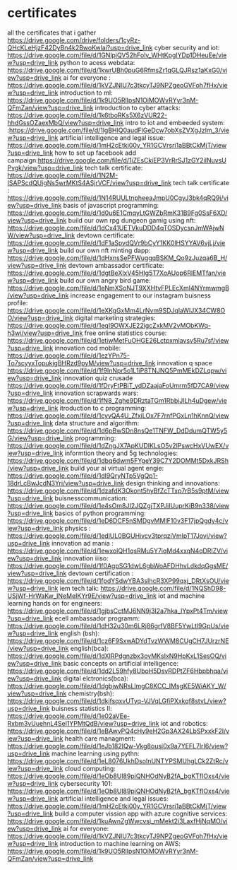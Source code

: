 # certificates
all the certificates that i gather 
https://drive.google.com/drive/folders/1cyRz-QHcKLeHjzF42DyBn4k2BwoKwlai?usp=drive_link
cyber security and iot: https://drive.google.com/file/d/1GNlpiQV52hFolv_WHtKpgIYDp1DHeuEe/view?usp=drive_link
python to acess webdata: https://drive.google.com/file/d/1kwrUBh0puG6RfmsZr1qGLQJRsz1aKxG0/view?usp=drive_link
ai for everyone : https://drive.google.com/file/d/1kVZJNlU7c3tkcyTJ9NPZgeoGVFoh7fHx/view?usp=drive_link
introduction to ml: https://drive.google.com/file/d/1k9UO5RlIpsN1OiMOWvRYyr3nM-QFmZan/view?usp=drive_link
introduction to cyber attacks:
https://drive.google.com/file/d/1k6tboRKs5X6zVUR22-hhdGssOZaexMbQ/view?usp=drive_link
intro to iot and embeeded system: :https://drive.google.com/file/d/1lgBHIQ0audFlGeDcw7obXsZVXgJzIm_3/view?usp=drive_link
artificial intelligence and legal issue: https://drive.google.com/file/d/1mH2cEtki00y_YR1GCVrsri1aBBtCkMjT/view?usp=drive_link
how to set up facebook add campaign:https://drive.google.com/file/d/1iZEsCkiEP3VrRrSJ1zGY2iINuvsUPvgk/view?usp=drive_link
tech talk certificate:
https://drive.google.com/file/d/1N2M-ISAPScdQUigNs5wrMKtS4ASjrVCF/view?usp=drive_link
tech talk certificate :
https://drive.google.com/file/d/1N14RUULtnpheeaJmpU0CgyJ3bk4qRQ9j/view?usp=drive_link
basis of javascript programming:
https://drive.google.com/file/d/1d0u6E1CmqyLtGWZbRmK31B9Fg0SsF6XD/view?usp=drive_link
build our own rpg dungeon gamig using nft:
https://drive.google.com/file/d/1dCx41UETVkuDDD4qTOSDycsnJmWAjwNW/view?usp=drive_link
devtown certificate:
https://drive.google.com/file/d/1dF1aSpvdQVr9bCyY1KK0lHSYYAV6vjLj/view?usp=drive_link
build our own nft minting dapp:
https://drive.google.com/file/d/1dHxnsSePFWuggqBSKM_Qo9zJuzqa6B_H/view?usp=drive_link
devtown ambassador certificate:
https://drive.google.com/file/d/1dgtBeXlxV45HIg5T7XoAUop6RlEMTfan/view?usp=drive_link
build our own angry bird game:
https://drive.google.com/file/d/1eNmXSoNJT9XXHtvFPLEcXmI4NYrmwmgB/view?usp=drive_link
increase engagement to our instagram buisness profile:
https://drive.google.com/file/d/1eXKgGxMm4LrNvm9SDJqlaWlJX34CW8OO/view?usp=drive_link
digital marketing strategies:
https://drive.google.com/file/d/1eqI9OWXJE22igcZxkMV2vMObKWq-h3wi/view?usp=drive_link
free online statistics course:
https://drive.google.com/file/d/1etiwMetFuOHGE26Lctpxmlavsv5Ru7sf/view?usp=drive_link
innovation cod mobile:
https://drive.google.com/file/d/1ezYPn75-To7scyyxTopukjgBHRzd9pyM/view?usp=drive_link
innovation q space
https://drive.google.com/file/d/1f9InNpr5o1L1iP8TNJNQ5PmMEkDZLqpw/view?usp=drive_link
innovation quiz crusade
https://drive.google.com/file/d/1fDryFtPBiT_ydDZaajaFoUmrm5fD7CA9/view?usp=drive_link
innovation scrapwards wars:
https://drive.google.com/file/d/1fN8_Zghe9DRztaTGm1RbbiJILh4uDgew/view?usp=drive_link
itroduction to c programming:
https://drive.google.com/file/d/1cyvQA4U_ZfxiLOx7F7rnfPGxLn1hKnnQ/view?usp=drive_link
data structure and algorithm:
https://drive.google.com/file/d/1d6pBwSDn8nsQe1TNFW_DdDdumQTW5y5G/view?usp=drive_link
programming:
https://drive.google.com/file/d/1dZngJX7ApKUDIKLsO5v2lPswcHxVUwEX/view?usp=drive_link
informtion theory and 5g technologies:
https://drive.google.com/file/d/1dbq6dwm5FYgeY39C7Y2DOMMt5DxkJRSh/view?usp=drive_link
build your ai virtual agent engie:
https://drive.google.com/file/d/1dl9QryNTp5VgQp1-18drLcBwJcdN3Yri/view?usp=drive_link
design thinking and innovations:
https://drive.google.com/file/d/1dzafdK3Okont5hyBfZcTTxp7rB5s9ptM/view?usp=drive_link
buisnesscommunication:
https://drive.google.com/file/d/1e4sOm8JI2JQZgjTXPJiIUuprKiB9n338/view?usp=drive_link
basics of python programming:
https://drive.google.com/file/d/1eD6DCF5nSMDgvMMIF10v3F17jpQgdy4c/view?usp=drive_link
physics :
https://drive.google.com/file/d/1edlUL0BGUHivcv3tprqziVmIpT17Jovj/view?usp=drive_link
innovation ad mania :
https://drive.google.com/file/d/1ewxolQH1qsRMu5Y7iqMd4xxqN4qDRlZV/view?usp=drive_link
innovation iiiso:
https://drive.google.com/file/d/1f0AgpSG1dwL6gbWoAFDHhvLdkdqGgsME/view?usp=drive_link
devtown certification :
https://drive.google.com/file/d/1fpdYSdwYBA3sIhcR3XP99qxj_DRtXsOU/view?usp=drive_link
iem tech talk:
https://drive.google.com/file/d/1NQShD98-USjWf-HrWaKw_INeMeIKYr9E/view?usp=drive_link
iot and machine learning hands on for engineers:
https://drive.google.com/file/d/1gjbsCctMJ6NN9j3I2a7hka_lYpxPt4Tm/view?usp=drive_link
ecell ambassador programm:
https://drive.google.com/file/d/1dH32u30m6LRj86grfV8BF5YwLtl9GpUs/view?usp=drive_link
english (bsh):
https://drive.google.com/file/d/1cz6F9SxwADYdTvzWWM8CUgCH7JUrzrNE/view?usp=drive_link
english(bca):
https://drive.google.com/file/d/1dXIRPdgnzbx3ovMKsIxN9HpKxL1SesOQ/view?usp=drive_link
basic concepts on artificial intelligence:
https://drive.google.com/file/d/1dd2L59hfy8UboH5DsvRDPtZF6Hbpbhqa/view?usp=drive_link
digital elctronics(bca):
https://drive.google.com/file/d/1dgbjwNRsLlmgC8KCC_IMsgKE5WiAKY_W/view?usp=drive_link
chemistry(bsh):
https://drive.google.com/file/d/1dkjfsqxvUTyq-VJVqLGfiPXxkqf8stvL/view?usp=drive_link
buisness statistics II:
https://drive.google.com/file/d/1e02aVEe-Rxbm3vUuehnL4Sel1YPMtQdB/view?usp=drive_link
iot and robotics:
https://drive.google.com/file/d/1eBAwvPQ4cHy9eH2Gp3AX24LbSPxxkF2l/view?usp=drive_link
health care managment:
https://drive.google.com/file/d/1eJb182IQw-Vkg8ousi0x9a7YEFL7lrI6/view?usp=drive_link
machine learning using pythn:
https://drive.google.com/file/d/1eL8076UkhDsoInUNTYPSMUhgLCk2ZtRc/view?usp=drive_link
cloud computing:
https://drive.google.com/file/d/1eOb8Ul89piQNHOdNyB2fA_bgKTfIOxs4/view?usp=drive_link
cybersecurity 101:
https://drive.google.com/file/d/1eOb8Ul89piQNHOdNyB2fA_bgKTfIOxs4/view?usp=drive_link
artificial intelligence and legal issues:
https://drive.google.com/file/d/1mH2cEtki00y_YR1GCVrsri1aBBtCkMjT/view?usp=drive_link
build a computer vission app with azure cognitive services:
https://drive.google.com/file/d/1kuAwnZgWwcvsj_mMekt2i3LaxfHjNqMO/view?usp=drive_link
ai for everyone:
https://drive.google.com/file/d/1kVZJNlU7c3tkcyTJ9NPZgeoGVFoh7fHx/view?usp=drive_link
introduction to machine learning on AWS:
https://drive.google.com/file/d/1k9UO5RlIpsN1OiMOWvRYyr3nM-QFmZan/view?usp=drive_link
